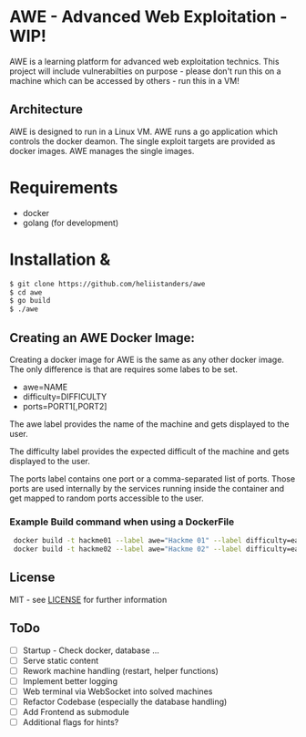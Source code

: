 # AWE - Advanced Web Exploitation - WIP!
AWE is a learning platform for advanced web exploitation technics. This project will include vulnerabilties on purpose - please don't run this on a machine which can be accessed by others - run this in a VM! 

## Architecture
AWE is designed to run in a Linux VM. AWE runs a go application which controls the docker deamon. The single exploit targets are provided as docker images. AWE manages the single images.

# Requirements
- docker
- golang (for development)

# Installation & 

```bash
$ git clone https://github.com/heliistanders/awe
$ cd awe
$ go build
$ ./awe
```

## Creating an AWE Docker Image:

Creating a docker image for AWE is the same as any other docker image. The only difference is that are requires some labes to be set.
- awe=NAME
- difficulty=DIFFICULTY
- ports=PORT1[,PORT2]

The awe label provides the name of the machine and gets displayed to the user.

The difficulty label provides the expected difficult of the machine and gets displayed to the user.

The ports label contains one port or a comma-separated list of ports. Those ports are used internally by the services running inside the container and get mapped to random ports accessible to the user.

### Example Build command when using a DockerFile
```bash
 docker build -t hackme01 --label awe="Hackme 01" --label difficulty=easy --label ports=80 .
 docker build -t hackme02 --label awe="Hackme 02" --label difficulty=easy --label ports=80,8080 .
 ```

## License

MIT - see [LICENSE](./LICENSE) for further information

## ToDo

- [ ] Startup - Check docker, database ...
- [ ] Serve static content
- [ ] Rework machine handling (restart, helper functions)
- [ ] Implement better logging  
- [ ] Web terminal via WebSocket into solved machines
- [ ] Refactor Codebase (especially the database handling)
- [ ] Add Frontend as submodule  
- [ ] Additional flags for hints?